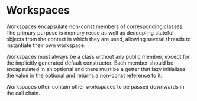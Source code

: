 # Workspaces

Workspaces encapsulate non-const members of corresponding classes. The primary purpose is memory reuse as well as decoupling stateful objects from the context in which they are used, allowing several threads to instantiate their own workspace.

Workspaces must always be a class without any public member, except for the implicitly generated default constructor. Each member should be encapsulated in an optional and there must be a getter that lazy initializes the value in the optional and returns a non-const reference to it.

Workspaces often contain other workspaces to be passed downwards in the call chain.
